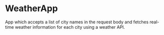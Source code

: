 # WeatherApp
App  which accepts a list of city names in the request body and fetches real-time weather information for each city using a weather API. 

